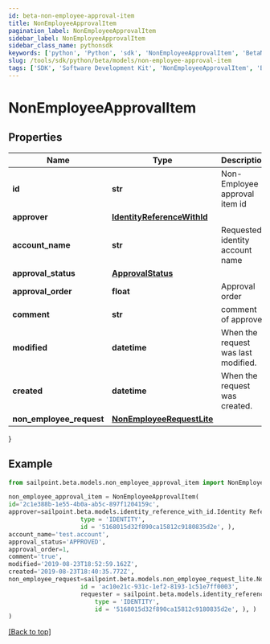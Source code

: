 ```yaml
---
id: beta-non-employee-approval-item
title: NonEmployeeApprovalItem
pagination_label: NonEmployeeApprovalItem
sidebar_label: NonEmployeeApprovalItem
sidebar_class_name: pythonsdk
keywords: ['python', 'Python', 'sdk', 'NonEmployeeApprovalItem', 'BetaNonEmployeeApprovalItem'] 
slug: /tools/sdk/python/beta/models/non-employee-approval-item
tags: ['SDK', 'Software Development Kit', 'NonEmployeeApprovalItem', 'BetaNonEmployeeApprovalItem']
---
```


# NonEmployeeApprovalItem


## Properties

Name | Type | Description | Notes
------------ | ------------- | ------------- | -------------
**id** | **str** | Non-Employee approval item id | [optional] 
**approver** | [**IdentityReferenceWithId**](identity-reference-with-id) |  | [optional] 
**account_name** | **str** | Requested identity account name | [optional] 
**approval_status** | [**ApprovalStatus**](approval-status) |  | [optional] 
**approval_order** | **float** | Approval order | [optional] 
**comment** | **str** | comment of approver | [optional] 
**modified** | **datetime** | When the request was last modified. | [optional] 
**created** | **datetime** | When the request was created. | [optional] 
**non_employee_request** | [**NonEmployeeRequestLite**](non-employee-request-lite) |  | [optional] 
}

## Example

```python
from sailpoint.beta.models.non_employee_approval_item import NonEmployeeApprovalItem

non_employee_approval_item = NonEmployeeApprovalItem(
id='2c1e388b-1e55-4b0a-ab5c-897f1204159c',
approver=sailpoint.beta.models.identity_reference_with_id.Identity Reference With Id(
                    type = 'IDENTITY', 
                    id = '5168015d32f890ca15812c9180835d2e', ),
account_name='test.account',
approval_status='APPROVED',
approval_order=1,
comment='true',
modified='2019-08-23T18:52:59.162Z',
created='2019-08-23T18:40:35.772Z',
non_employee_request=sailpoint.beta.models.non_employee_request_lite.Non Employee Request Lite(
                    id = 'ac10e21c-931c-1ef2-8193-1c51e7ff0003', 
                    requester = sailpoint.beta.models.identity_reference_with_id.Identity Reference With Id(
                        type = 'IDENTITY', 
                        id = '5168015d32f890ca15812c9180835d2e', ), )
)

```
[[Back to top]](#) 

